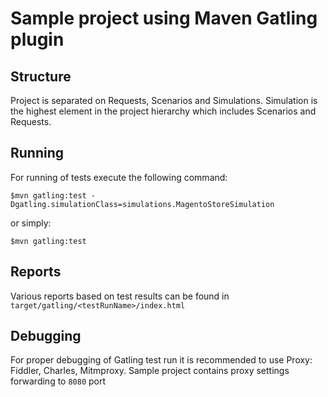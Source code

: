 Sample project using Maven Gatling plugin
=========================

## Structure 
Project is separated on Requests, Scenarios and Simulations. Simulation is the highest element in the project hierarchy which includes Scenarios and Requests. 

## Running
For running of tests execute the following command:

    $mvn gatling:test -Dgatling.simulationClass=simulations.MagentoStoreSimulation

or simply:

    $mvn gatling:test

## Reports 
Various reports based on test results can be found in `target/gatling/<testRunName>/index.html`

## Debugging
For proper debugging of Gatling test run it is recommended to use Proxy: Fiddler, Charles, Mitmproxy. Sample project contains proxy settings forwarding to `8080` port
